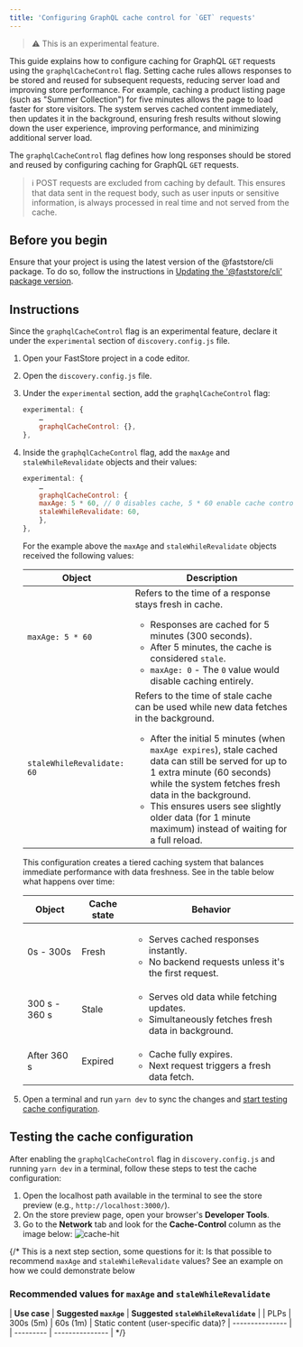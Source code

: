 ```yaml
---
title: 'Configuring GraphQL cache control for `GET` requests'
---
```


> ⚠ This is an experimental feature.

This guide explains how to configure caching for GraphQL `GET` requests using the `graphqlCacheControl` flag. Setting cache rules allows responses to be stored and reused for subsequent requests, reducing server load and improving store performance. For example, caching a product listing page (such as "Summer Collection") for five minutes allows the page to load faster for store visitors. The system serves cached content immediately, then updates it in the background, ensuring fresh results without slowing down the user experience, improving performance, and minimizing additional server load.

The `graphqlCacheControl` flag defines how long responses should be stored and reused by configuring caching for GraphQL `GET` requests.

> ℹ POST requests are excluded from caching by default. This ensures that data sent in the request body, such as user inputs or sensitive information, is always processed in real time and not served from the cache.

## Before you begin

Ensure that your project is using the latest version of the @faststore/cli package. To do so, follow the instructions in [Updating the '@faststore/cli' package version](https://developers.vtex.com/docs/guides/faststore/project-structure-updating-the-cli-package-version).

## Instructions

Since the `graphqlCacheControl` flag is an experimental feature, declare it under the `experimental` section of `discovery.config.js` file.

1. Open your FastStore project in a code editor.
2. Open the `discovery.config.js` file.
3. Under the `experimental` section, add the `graphqlCacheControl` flag:

    ```js discovery.config.js
    experimental: {
        …
        graphqlCacheControl: {},
    },
    ```

4. Inside the `graphqlCacheControl` flag, add the `maxAge` and `staleWhileRevalidate` objects and their values:

    ```js discovery.config.js
    experimental: {
        …
        graphqlCacheControl: {
        maxAge: 5 * 60, // 0 disables cache, 5 * 60 enable cache control maxAge 5 minutes
        staleWhileRevalidate: 60,
        },
    },
    ```

    For the example above the `maxAge` and `staleWhileRevalidate` objects received the following values:

    | Object    | Description     |
    | --------- | --------------- |
    | `maxAge: 5 * 60` | Refers to the time of a response stays fresh in cache. <ul><li>Responses are cached for 5 minutes (300 seconds).</li><li>After 5 minutes, the cache is considered `stale`.</li><li>`maxAge: 0` - The `0` value would disable caching entirely.</li></ul> |
    | `staleWhileRevalidate: 60` | Refers to the time of stale cache can be used while new data fetches in the background. <ul><li>After the initial 5 minutes (when `maxAge expires`), stale cached data can still be served for up to 1 extra minute (60 seconds) while the system fetches fresh data in the background.</li><li>This ensures users see slightly older data (for 1 minute maximum) instead of waiting for a full reload.</li></ul> |

    This configuration creates a tiered caching system that balances immediate performance with data freshness. See in the table below what happens over time:

    | **Object** | **Cache state** | **Behavior** |
    | ------ | ----------- | -------- |
    | 0s - 300s  | Fresh | <ul><li>Serves cached responses instantly.</li><li>No backend requests unless it's the first request.</li></ul> |
    | 300 s - 360 s  | Stale | <ul><li>Serves old data while fetching updates.</li><li>Simultaneously fetches fresh data in background.</li></ul> |
    | After 360 s  | Expired | <ul><li>Cache fully expires.</li><li>Next request triggers a fresh data fetch.</li></ul> |

5. Open a terminal and run `yarn dev` to sync the changes and [start testing cache configuration](#testing-the-cache-configuration).

## Testing the cache configuration

After enabling the `graphqlCacheControl` flag in `discovery.config.js` and running `yarn dev` in a terminal, follow these steps to test the cache configuration:

1. Open the localhost path available in the terminal to see the store preview (e.g., `http://localhost:3000/`).
2. On the store preview page, open your browser's **Developer Tools**.
3. Go to the **Network** tab and look for the **Cache-Control** column as the image below:
   ![cache-hit](https://vtexhelp.vtexassets.com/assets/docs/src/graphql-cache-control-flag-localhost___70d2f2c3fbf40846180c7c0ed11d16f0.png)

{/* This is a next step section, some questions for it: Is that possible to recommend `maxAge` and `staleWhileRevalidate` values? See an example on how we could demonstrate below
### Recommended values for `maxAge` and `staleWhileRevalidate`

| **Use case** | **Suggested `maxAge`** | **Suggested `staleWhileRevalidate`** |
| PLPs | 300s (5m) | 60s (1m)
| Static content (user-specific data)? | --------------- |
| --------- | --------------- | */}
